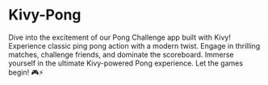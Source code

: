 # Kivy-Pong
Dive into the excitement of our Pong Challenge app built with Kivy! Experience classic ping pong action with a modern twist. Engage in thrilling matches, challenge friends, and dominate the scoreboard. Immerse yourself in the ultimate Kivy-powered Pong experience. Let the games begin! 🎮⚡
